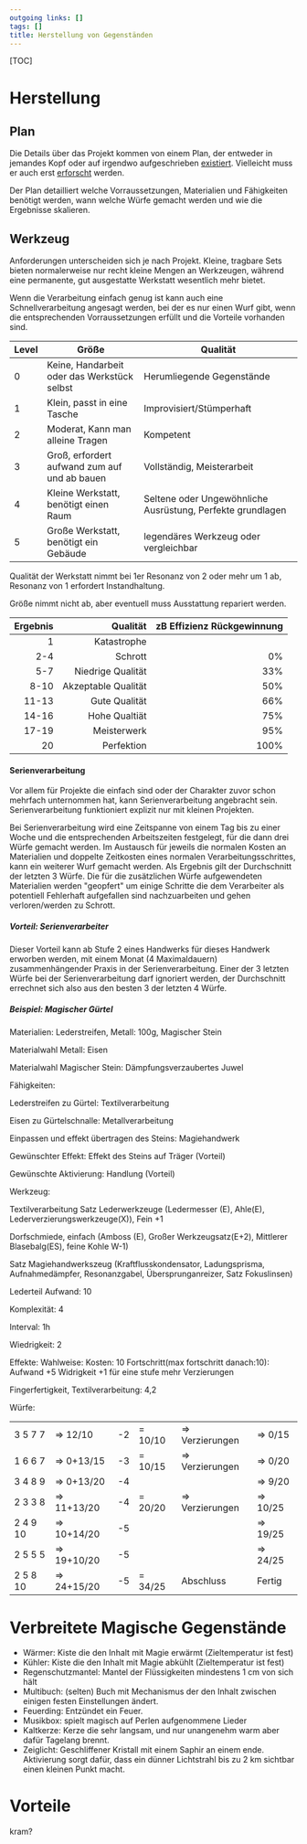 ```yaml
---
outgoing links: []
tags: []
title: Herstellung von Gegenständen
---
```

[TOC]

# Herstellung
## Plan
Die Details über das Projekt kommen von einem Plan, der entweder in jemandes Kopf oder auf irgendwo aufgeschrieben [existiert](crafting). Vielleicht muss er auch erst [erforscht](science) werden.


Der Plan detailliert welche Vorraussetzungen, Materialien und Fähigkeiten benötigt werden, wann welche Würfe gemacht werden und wie die Ergebnisse skalieren.

## Werkzeug

Anforderungen unterscheiden sich je nach Projekt.
Kleine, tragbare Sets bieten normalerweise nur recht kleine Mengen an Werkzeugen, während eine permanente, gut ausgestatte Werkstatt wesentlich mehr bietet.

Wenn die Verarbeitung einfach genug ist kann auch eine Schnellverarbeitung angesagt werden, bei der es nur einen Wurf gibt, wenn die entsprechenden Vorraussetzungen erfüllt und die Vorteile vorhanden sind.



| Level | Größe | Qualität |  
| --- | --- | --- |  
| 0 | Keine, Handarbeit oder das Werkstück selbst | Herumliegende Gegenstände |  
| 1 | Klein, passt in eine Tasche | Improvisiert/Stümperhaft |  
| 2 | Moderat, Kann man alleine Tragen | Kompetent |  
| 3 | Groß, erfordert aufwand zum auf und ab bauen | Vollständig, Meisterarbeit |  
| 4 | Kleine Werkstatt, benötigt einen Raum | Seltene oder Ungewöhnliche Ausrüstung, Perfekte grundlagen |  
| 5 | Große Werkstatt, benötigt ein Gebäude | legendäres Werkzeug oder vergleichbar |  



Qualität der Werkstatt nimmt bei 1er Resonanz von 2 oder mehr um 1 ab, Resonanz von 1 erfordert Instandhaltung.

Größe nimmt nicht ab, aber eventuell muss Ausstattung repariert werden.


| Ergebnis | Qualität | zB Effizienz Rückgewinnung|   
|---:|---:|---:|  
|1 | Katastrophe | |
|2-4|Schrott|0%|  
|5-7|Niedrige Qualität|33%|  
|8-10|Akzeptable Qualität|50%|  
|11-13|Gute Qualität|66%|  
|14-16|Hohe Qualtiät|75%|    
|17-19|Meisterwerk|95%|  
|20|Perfektion|100%|  

#### Serienverarbeitung

Vor allem für Projekte die einfach sind oder der Charakter zuvor schon mehrfach unternommen hat, kann Serienverarbeitung angebracht sein. Serienverarbeitung funktioniert explizit nur mit kleinen Projekten.

Bei Serienverarbeitung wird eine Zeitspanne von einem Tag bis zu einer Woche und die entsprechenden Arbeitszeiten festgelegt, für die dann drei Würfe gemacht werden. Im Austausch für jeweils die normalen Kosten an Materialien und doppelte Zeitkosten eines normalen Verarbeitungsschrittes, kann ein weiterer Wurf gemacht werden. 
Als Ergebnis gilt der Durchschnitt der letzten 3 Würfe.
Die für die zusätzlichen Würfe aufgewendeten Materialien werden "geopfert" um einige Schritte die dem Verarbeiter als potentiell Fehlerhaft aufgefallen sind nachzuarbeiten und gehen verloren/werden zu Schrott. 

##### Vorteil: Serienverarbeiter
Dieser Vorteil kann ab Stufe 2 eines Handwerks für dieses Handwerk erworben werden, mit einem Monat (4 Maximaldauern) zusammenhängender Praxis in der Serienverarbeitung.
Einer der 3 letzten Würfe bei der Serienverarbeitung darf ignoriert werden, der Durchschnitt errechnet sich also aus den besten 3 der letzten 4 Würfe.


  

##### Beispiel: Magischer Gürtel  

Materialien: Lederstreifen, Metall: 100g, Magischer Stein  

Materialwahl Metall: Eisen  

Materialwahl Magischer Stein: Dämpfungsverzaubertes Juwel  

  

Fähigkeiten:  

Lederstreifen zu Gürtel: Textilverarbeitung

Eisen zu Gürtelschnalle: Metallverarbeitung

Einpassen und effekt übertragen des Steins: Magiehandwerk

Gewünschter Effekt: Effekt des Steins auf Träger (Vorteil)

Gewünschte Aktivierung: Handlung (Vorteil)



Werkzeug:

Textilverarbeitung Satz Lederwerkzeuge (Ledermesser (E), Ahle(E), Lederverzierungswerkzeuge(X)), Fein +1

Dorfschmiede, einfach (Amboss (E), Großer Werkzeugsatz(E+2), Mittlerer Blasebalg(ES), feine Kohle W-1)

Satz Magiehandwerkszeug  (Kraftflusskondensator, Ladungsprisma, Aufnahmedämpfer, Resonanzgabel, Übersprunganreizer, Satz Fokuslinsen) 



Lederteil Aufwand: 10

Komplexität: 4

Interval: 1h

Wiedrigkeit: 2

Effekte: Wahlweise: Kosten: 10 Fortschritt(max fortschritt danach:10): Aufwand +5 Widrigkeit +1 für eine stufe mehr Verzierungen 

Fingerfertigkeit, Textilverarbeitung: 4,2  

Würfe:  

|  |  |  |  |  |   |  
|---|---|---|---|---|---|  
|3 5 7 7| => 12/10| -2 |= 10/10 |=> Verzierungen| => 0/15|  
|1 6 6 7| => 0+13/15| -3 |= 10/15 |=> Verzierungen| => 0/20|  
|3 4 8 9| => 0+13/20| -4 |||=> 9/20|   
|2 3 3 8| => 11+13/20| -4 |= 20/20| => Verzierungen| => 10/25|  
|2 4 9 10| => 10+14/20| -5 |||=> 19/25 |  
|2 5 5 5| => 19+10/20| -5 ||| => 24/25|  
|2 5 8 10| => 24+15/20| -5 |= 34/25| Abschluss | Fertig|  


# Verbreitete Magische Gegenstände

* Wärmer: Kiste die den Inhalt mit Magie erwärmt (Zieltemperatur ist fest)   
* Kühler: Kiste die den Inhalt mit Magie abkühlt (Zieltemperatur ist fest)  
* Regenschutzmantel: Mantel der Flüssigkeiten mindestens 1 cm von sich hält  
* Multibuch: (selten) Buch mit Mechanismus der den Inhalt zwischen einigen festen Einstellungen ändert.  
* Feuerding: Entzündet ein Feuer.  
* Musikbox: spielt magisch auf Perlen aufgenommene Lieder  
* Kaltkerze: Kerze die sehr langsam, und nur unangenehm warm aber dafür Tagelang brennt.  
* Zeiglicht: Geschliffener Kristall mit einem Saphir an einem ende. Aktivierung sorgt dafür, dass ein dünner Lichtstrahl bis zu 2 km sichtbar einen kleinen Punkt macht.  

# Vorteile
kram?
